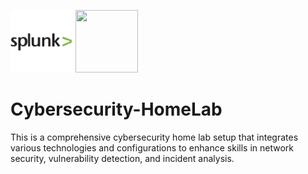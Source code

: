 <p>
  <img src="images/splunk-logo.png" width="100" height="100">
  <img src="images/logo-logo.png" width="100" height="100"/>
</p>

# Cybersecurity-HomeLab
This is a comprehensive cybersecurity home lab setup that integrates various technologies and configurations to enhance skills in network security, vulnerability detection, and incident analysis. 
